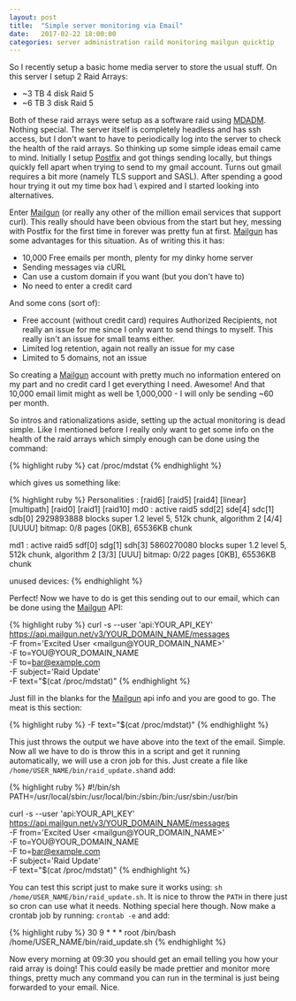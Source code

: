 ```yaml
---
layout: post
title:  "Simple server monitoring via Email"
date:   2017-02-22 18:00:00
categories: server administration raild monitoring mailgun quicktip
---
```


So I recently setup a basic home media server to store the usual stuff. On this
server I setup 2 Raid Arrays:

- ~3 TB 4 disk Raid 5
- ~6 TB 3 disk Raid 5

Both of these raid arrays were setup as a software raid using [MDADM][mdadm].
Nothing special. The server itself is completely headless and has ssh access,
but I don't want to have to periodically log into the server to check the
health of the raid arrays. So thinking up some simple ideas email came to mind.
Initially I setup [Postfix][postfix] and got things sending locally, but things
quickly fell apart when trying to send to my gmail account. Turns out gmail
requires a bit more (namely TLS support and SASL). After spending a good hour
trying it out my time box had \ expired and I started looking into
alternatives.

Enter [Mailgun][mailgun] (or really any other of the million email services
that support curl). This really should have been obvious from the start but
hey, messing with Postfix for the first time in forever was pretty fun at
first. [Mailgun][mailgun] has some advantages for this situation. As of writing
this it has:

- 10,000 Free emails per month, plenty for my dinky home server
- Sending messages via cURL
- Can use a custom domain if you want (but you don't have to)
- No need to enter a credit card

And some cons (sort of):

- Free account (without credit card) requires Authorized Recipients, not really
  an issue for me since I only want to send things to myself. This really isn't
  an issue for small teams either.
- Limited log retention, again not really an issue for my case
- Limited to 5 domains, not an issue

So creating a [Mailgun][mailgun] account with pretty much no information
entered on my part and no credit card I get everything I need. Awesome! And
that 10,000 email limit might as well be 1,000,000 - I will only be sending ~60
per month.

So intros and rationalizations aside, setting up the actual monitoring is dead
simple. Like I mentioned before I really only want to get some info on the
health of the raid arrays which simply enough can be done using the command:

{% highlight ruby %}
cat /proc/mdstat
{% endhighlight %}

which gives us something like:

{% highlight ruby %}
Personalities : [raid6] [raid5] [raid4] [linear] [multipath] [raid0] [raid1] [raid10]
md0 : active raid5 sdd[2] sde[4] sdc[1] sdb[0]
      2929893888 blocks super 1.2 level 5, 512k chunk, algorithm 2 [4/4] [UUUU]
      bitmap: 0/8 pages [0KB], 65536KB chunk

md1 : active raid5 sdf[0] sdg[1] sdh[3]
      5860270080 blocks super 1.2 level 5, 512k chunk, algorithm 2 [3/3] [UUU]
      bitmap: 0/22 pages [0KB], 65536KB chunk

unused devices: <none>
{% endhighlight %}

Perfect! Now we have to do is get this sending out to our email, which can be
done using the [Mailgun][mailgun] API:

{% highlight ruby %}
curl -s --user 'api:YOUR_API_KEY' \
    https://api.mailgun.net/v3/YOUR_DOMAIN_NAME/messages \
    -F from='Excited User <mailgun@YOUR_DOMAIN_NAME>' \
    -F to=YOU@YOUR_DOMAIN_NAME \
    -F to=bar@example.com \
    -F subject='Raid Update' \
    -F text="$(cat /proc/mdstat)"
{% endhighlight %}

Just fill in the blanks for the [Mailgun][mailgun] api info and you are good to
go. The meat is this section:

{% highlight ruby %}
    -F text="$(cat /proc/mdstat)"
{% endhighlight %}

This just throws the output we have above into the text of the email. Simple.
Now all we have to do is throw this in a script and get it running
automatically, we will use a cron job for this. Just create a file like
`/home/USER_NAME/bin/raid_update.sh`and add:

{% highlight ruby %}
#!/bin/sh
PATH=/usr/local/sbin:/usr/local/bin:/sbin:/bin:/usr/sbin:/usr/bin

curl -s --user 'api:YOUR_API_KEY' \
    https://api.mailgun.net/v3/YOUR_DOMAIN_NAME/messages \
    -F from='Excited User <mailgun@YOUR_DOMAIN_NAME>' \
    -F to=YOU@YOUR_DOMAIN_NAME \
    -F to=bar@example.com \
    -F subject='Raid Update' \
    -F text="$(cat /proc/mdstat)"
{% endhighlight %}

You can test this script just to make sure it works using: `sh
/home/USER_NAME/bin/raid_update.sh`. It is nice to throw the `PATH` in there
just so cron can use what it needs. Nothing special here though. Now make a
crontab job by running: `crontab -e` and add:

{% highlight ruby %}
30 9 * * *   root    /bin/bash /home/USER_NAME/bin/raid_update.sh
{% endhighlight %}

Now every morning at 09:30 you should get an email telling you how your raid
array is doing! This could easily be made prettier and monitor more things,
pretty much any command you can run in the terminal is just being forwarded to
your email. Nice.

[mdadm]: https://linux.die.net/man/8/mdadm
[postfix]: http://www.postfix.org/postfix-manuals.html
[mailgun]: https://www.mailgun.com/
